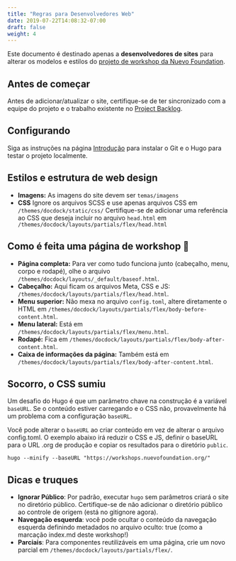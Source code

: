 ```yaml
---
title: "Regras para Desenvolvedores Web"
date: 2019-07-22T14:08:32-07:00
draft: false
weight: 4
---
```


Este documento é destinado apenas a **desenvolvedores de sites** para alterar os modelos e estilos do [projeto de workshop da Nuevo Foundation](https://github.com/nuevoFoundation/workshops).

## Antes de começar

Antes de adicionar/atualizar o site, certifique-se de ter sincronizado com a equipe do projeto e o trabalho existente no [Project Backlog](https://github.com/NuevoFoundation/workshops/projects/1).

## Configurando

Siga as instruções na página [Introdução](../getting-started/) para instalar o Git e o Hugo para testar o projeto localmente.

## Estilos e estrutura de web design

- **Imagens:** As imagens do site devem ser `temas/imagens`
- **CSS** Ignore os arquivos SCSS e use apenas arquivos CSS em `/themes/docdock/static/css/` Certifique-se de adicionar uma referência ao CSS que deseja incluir no arquivo `head.html` em ` /themes/docdock/layouts/partials/flex/head.html`

## Como é feita uma página de workshop 📄  

- **Página completa:** Para ver como tudo funciona junto (cabeçalho, menu, corpo e rodapé), olhe o arquivo `/themes/docdock/layouts/_default/baseof.html`.  
- **Cabeçalho:** Aqui ficam os arquivos Meta, CSS e JS: `/themes/docdock/layouts/partials/flex/head.html`.  
- **Menu superior:** Não mexa no arquivo `config.toml`, altere diretamente o HTML em `/themes/docdock/layouts/partials/flex/body-before-content.html`.  
- **Menu lateral:** Está em `/themes/docdock/layouts/partials/flex/menu.html`.  
- **Rodapé:** Fica em `/themes/docdock/layouts/partials/flex/body-after-content.html`.  
- **Caixa de informações da página:** Também está em `/themes/docdock/layouts/partials/flex/body-after-content.html`.  

## Socorro, o CSS sumiu

Um desafio do Hugo é que um parâmetro chave na construção é a variável `baseURL`. Se o conteúdo estiver carregando e o CSS não, provavelmente há um problema com a configuração `baseURL`.

Você pode alterar o `baseURL` ao criar conteúdo em vez de alterar o arquivo config.toml. O exemplo abaixo irá reduzir o CSS e JS, definir o baseURL para o URL .org de produção e copiar os resultados para o diretório `public`.

`hugo --minify --baseURL "https://workshops.nuevofoundation.org/"`

## Dicas e truques

- **Ignorar Público**: Por padrão, executar `hugo` sem parâmetros criará o site no diretório público. Certifique-se de não adicionar o diretório público ao controle de origem (está no gitignore agora).
- **Navegação esquerda**: você pode ocultar o conteúdo da navegação esquerda definindo metadados no arquivo oculto: true (como a marcação index.md deste workshop!)
- **Parciais**: Para componentes reutilizáveis ​​em uma página, crie um novo parcial em `/themes/docdock/layouts/partials/flex/`.

